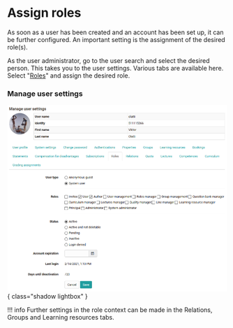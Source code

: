 # Assign roles

As soon as a user has been created and an account has been set up, it can be
further configured. An important setting is the assignment of the desired
role(s).

As the user administrator, go to the user search and select the desired
person. This takes you to the user settings. Various tabs are available here.
Select "[Roles](../../manual_user/general/Roles_and_Rights.md)" and assign the desired role.

### Manage user settings

![](assets/manage_user_settings.png){ class="shadow lightbox" }

!!! info
	Further settings in the role context can be made in the Relations, Groups and
	Learning resources tabs.

  


